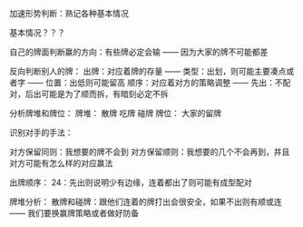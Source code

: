 加速形势判断：熟记各种基本情况



基本情况？？？  



自己的牌面判断赢的方向：有些牌必定会输 —— 因为大家的牌不可能都差



反向判断别人的牌：
	出牌：对应着牌的存量
	—— 类型：出划，则可能主要凑点或者字
	—— 位置：出低则可能留高
	顺序：对应着对方的策略调整
	—— 先出：不配对，后出可能是为了顺而拆，有暗刻必定不拆



分析牌堆和牌位：
	牌堆：
		散牌
		吃牌
		碰牌
	牌位：
		大家的留牌



识别对手的手法：







对方保留同则：我想要的牌不会到
对方保留顺则：我想要的几个不会再到，并且对方可能有怎么样的对应赢法



出牌顺序：
24：先出则说明少有边缘，连着都出了则可能有成型配对



牌堆分析：
散牌和碰牌：跟他们连着的牌打出会很安全，如果不出则有顺或连 —— 我们要换赢牌策略或者做好防备



